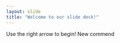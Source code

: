 ```yaml
---
layout: slide
title: "Welcome to our slide deck!"
---
```


Use the right arrow to begin!
New commend
